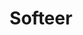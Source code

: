 ---
layout: tag
permalink: /tags/softeer/
taxonomy: softeer
title: "Softeer"

author_profile: true
sidebar:
  nav: "docs"
---